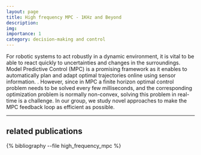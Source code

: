 ```yaml
---
layout: page
title: High frequency MPC - 1KHz and Beyond
description: 
img: 
importance: 1
category: decision-making and control
---
```


For robotic systems to act robustly in a dynamic environment, it is vital to be able to   react quickly to uncertainties and changes in the surroundings. Model Predictive Control (MPC) is a promising framework as it  enables to automatically plan and adapt optimal trajectories online using sensor information. . However, since in MPC a finite horizon optimal control problem needs to be solved every few milliseconds, and the corresponding optimization problem is normally non-convex, solving this problem in real-time is a challenge. In our group, we study novel approaches to make the MPC feedback loop as efficient as possible.


---
## related publications
<div class="publications">

{% bibliography --file high_frequency_mpc %}

</div>